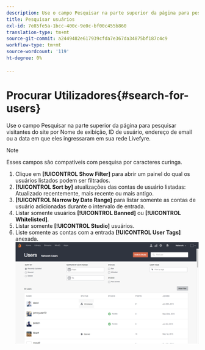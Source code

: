 ```yaml
---
description: Use o campo Pesquisar na parte superior da página para pesquisar visitantes do site por Nome de exibição, ID de usuário, endereço de email ou a data em que eles ingressaram em sua rede Livefyre.
title: Pesquisar usuários
exl-id: 7e85fe5a-1bcc-400c-9e0c-bf00c455b860
translation-type: tm+mt
source-git-commit: a2449482e617939cfda7e367da34875bf187c4c9
workflow-type: tm+mt
source-wordcount: '119'
ht-degree: 0%

---
```


# Procurar Utilizadores{#search-for-users}

Use o campo Pesquisar na parte superior da página para pesquisar visitantes do site por Nome de exibição, ID de usuário, endereço de email ou a data em que eles ingressaram em sua rede Livefyre.

>[!NOTE]
>
>Esses campos são compatíveis com pesquisa por caracteres curinga.

1. Clique em **[!UICONTROL Show Filter]** para abrir um painel do qual os usuários listados podem ser filtrados.
1. **[!UICONTROL Sort by]** atualizações das contas de usuário listadas: Atualizado recentemente, mais recente ou mais antigo.
1. **[!UICONTROL Narrow by Date Range]** para listar somente as contas de usuário adicionadas durante o intervalo de entrada.
1. Listar somente usuários **[!UICONTROL Banned]** ou **[!UICONTROL Whitelisted]**.
1. Listar somente **[!UICONTROL Studio]** usuários.
1. Liste somente as contas com a entrada **[!UICONTROL User Tags]** anexada. ![](assets/UsersFilter-1024x568.png)
